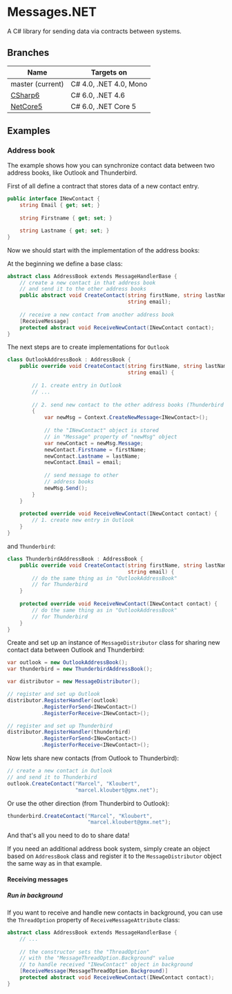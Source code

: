 # Messages.NET

A C# library for sending data via contracts between systems.

## Branches

| Name  | Targets on  |
| ----- | ----------- |
| master (current)  | C# 4.0, .NET 4.0, Mono  |
| [CSharp6](https://github.com/mkloubert/Messages.NET/tree/CSharp6)  | C# 6.0, .NET 4.6  |
| [NetCore5](https://github.com/mkloubert/Messages.NET/tree/NetCore5)  | C# 6.0, .NET Core 5  |

## Examples

### Address book

The example shows how you can synchronize contact data between two address books, like Outlook and Thunderbird.

First of all define a contract that stores data of a new contact entry.

```csharp
public interface INewContact {
    string Email { get; set; }
    
    string Firstname { get; set; }

    string Lastname { get; set; }
}
```

Now we should start with the implementation of the address books:

At the beginning we define a base class:

```csharp
abstract class AddressBook extends MessageHandlerBase {
    // create a new contact in that address book
    // and send it to the other address books
    public abstract void CreateContact(string firstName, string lastName,
                                       string email);
                          
    // receive a new contact from another address book             
    [ReceiveMessage]
    protected abstract void ReceiveNewContact(INewContact contact);
}
```

The next steps are to create implementations for `Outlook`

```csharp
class OutlookAddressBook : AddressBook {
    public override void CreateContact(string firstName, string lastName,
                                       string email) {
                                       
        // 1. create entry in Outlook
        // ...
        
        // 2. send new contact to the other address books (Thunderbird in that case)
        {
            var newMsg = Context.CreateNewMessage<INewContact>();
        
            // the "INewContact" object is stored
            // in "Message" property of "newMsg" object
            var newContact = newMsg.Message;
            newContact.Firstname = firstName;
            newContact.Lastname = lastName;
            newContact.Email = email;
            
            // send message to other
            // address books
            newMsg.Send();
        }
    }           
    
    protected override void ReceiveNewContact(INewContact contact) {
        // 1. create new entry in Outlook
    }
}
```

and `Thunderbird`:

```csharp
class ThunderbirdAddressBook : AddressBook {
    public override void CreateContact(string firstName, string lastName,
                                       string email) {
        // do the same thing as in "OutlookAddressBook"
        // for Thunderbird
    }
    
    protected override void ReceiveNewContact(INewContact contact) {
        // do the same thing as in "OutlookAddressBook"
        // for Thunderbird
    }
}
```

Create and set up an instance of `MessageDistributor` class for sharing new contact data between Outlook and Thunderbird:

```csharp
var outlook = new OutlookAddressBook();
var thunderbird = new ThunderbirdAddressBook();

var distributor = new MessageDistributor();

// register and set up Outlook
distributor.RegisterHandler(outlook)
           .RegisterForSend<INewContact>()
           .RegisterForReceive<INewContact>();

// register and set up Thunderbird           
distributor.RegisterHandler(thunderbird)
           .RegisterForSend<INewContact>()
           .RegisterForReceive<INewContact>();
```

Now lets share new contacts (from Outlook to Thunderbird):

```csharp
// create a new contact in Outlook
// and send it to Thunderbird
outlook.CreateContact("Marcel", "Kloubert",
                      "marcel.kloubert@gmx.net");
```

Or use the other direction (from Thunderbird to Outlook):

```csharp
thunderbird.CreateContact("Marcel", "Kloubert",
                          "marcel.kloubert@gmx.net");
```

And that's all you need to do to share data!

If you need an additional address book system, simply create an object based on `AddressBook` class and register it to the `MessageDistributor` object the same way as in that example.

#### Receiving messages

##### Run in background

If you want to receive and handle new contacts in background, you can use the `ThreadOption` property of `ReceiveMessageAttribute` class:

```csharp
abstract class AddressBook extends MessageHandlerBase {
    // ...
                          
    // the constructor sets the "ThreadOption"
    // with the "MessageThreadOption.Background" value
    // to handle received "INewContact" object in background
    [ReceiveMessage(MessageThreadOption.Background)]
    protected abstract void ReceiveNewContact(INewContact contact);
}
```
